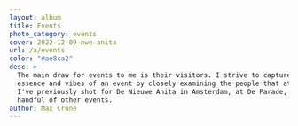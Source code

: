```yaml
---
layout: album
title: Events
photo_category: events
cover: 2022-12-09-nwe-anita
url: /a/events
color: "#ae8ca2"
desc: >
  The main draw for events to me is their visitors. I strive to capture the
  essence and vibes of an event by closely examining the people that attend.
  I've previously shot for De Nieuwe Anita in Amsterdam, at De Parade, and a
  handful of other events.
author: Max Crone
---
```

